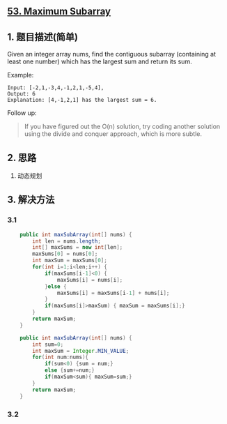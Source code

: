 ## [53. Maximum Subarray](https://leetcode-cn.com/problems/maximum-subarray/)

## 1. 题目描述(简单)

Given an integer array nums, find the contiguous subarray (containing at least one number) which has the largest sum and return its sum.

Example:
```
Input: [-2,1,-3,4,-1,2,1,-5,4],
Output: 6
Explanation: [4,-1,2,1] has the largest sum = 6.
```
Follow up:
> If you have figured out the O(n) solution, try coding another solution using the divide and conquer approach, which is more subtle.


## 2. 思路

1. 动态规划

## 3. 解决方法

### 3.1



```java
	public int maxSubArray(int[] nums) {
        int len = nums.length;
        int[] maxSums = new int[len];
        maxSums[0] = nums[0];
        int maxSum = maxSums[0];
        for(int i=1;i<len;i++) {
        	if(maxSums[i-1]<0) {
        		maxSums[i] = nums[i];
        	}else {
				maxSums[i] = maxSums[i-1] + nums[i];
			}
        	if(maxSums[i]>maxSum) {	maxSum = maxSums[i];}
        }
        return maxSum;
    }
```


```java
	public int maxSubArray(int[] nums) {
        int sum=0;
        int maxSum = Integer.MIN_VALUE;
        for(int num:nums){
        	if(sum<0) {sum = num;}
        	else {sum+=num;}
            if(maxSum<sum){	maxSum=sum;}
        }
        return maxSum;
    }
```





### 3.2

